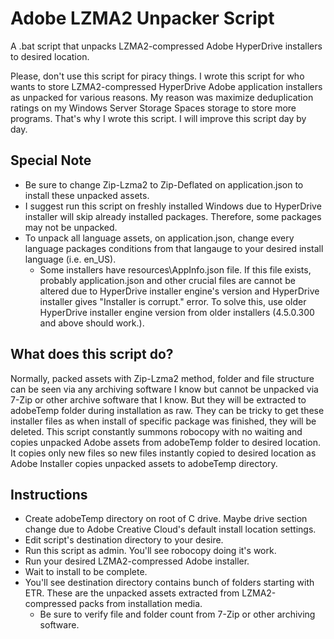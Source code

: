 # Adobe LZMA2 Unpacker Script
A .bat script that unpacks LZMA2-compressed Adobe HyperDrive installers to desired location.

Please, don't use this script for piracy things. I wrote this script for who wants to store LZMA2-compressed HyperDrive Adobe application installers as unpacked for various reasons. My reason was maximize deduplication ratings on my Windows Server Storage Spaces storage to store more programs. That's why I wrote this script. I will improve this script day by day.

## Special Note
- Be sure to change Zip-Lzma2 to Zip-Deflated on application.json to install these unpacked assets.
- I suggest run this script on freshly installed Windows due to HyperDrive installer will skip already installed packages. Therefore, some packages may not be unpacked.
- To unpack all language assets, on application.json, change every language packages conditions from that langauge to your desired install language (i.e. en_US).
  - Some installers have resources\AppInfo.json file. If this file exists, probably application.json and other crucial files are cannot be altered due to HyperDrive installer engine's version and HyperDrive installer gives "Installer is corrupt." error. To solve this, use older HyperDrive installer engine version from older installers (4.5.0.300 and above should work.).

## What does this script do?
Normally, packed assets with Zip-Lzma2 method, folder and file structure can be seen via any archiving software I know but cannot be unpacked via 7-Zip or other archive software that I know. But they will be extracted to adobeTemp folder during installation as raw. They can be tricky to get these installer files as when install of specific package was finished, they will be deleted. This script constantly summons robocopy with no waiting and copies unpacked Adobe assets from adobeTemp folder to desired location. It copies only new files so new files instantly copied to desired location as Adobe Installer copies unpacked assets to adobeTemp directory.

## Instructions
- Create adobeTemp directory on root of C drive. Maybe drive section change due to Adobe Creative Cloud's default install location settings.
- Edit script's destination directory to your desire.
- Run this script as admin. You'll see robocopy doing it's work.
- Run your desired LZMA2-compressed Adobe installer.
- Wait to install to be complete.
- You'll see destination directory contains bunch of folders starting with ETR. These are the unpacked assets extracted from LZMA2-compressed packs from installation media.
  - Be sure to verify file and folder count from 7-Zip or other archiving software.
